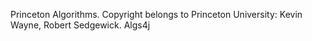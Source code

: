 Princeton Algorithms.
Copyright belongs to Princeton University: Kevin Wayne, Robert Sedgewick. 
Algs4j
